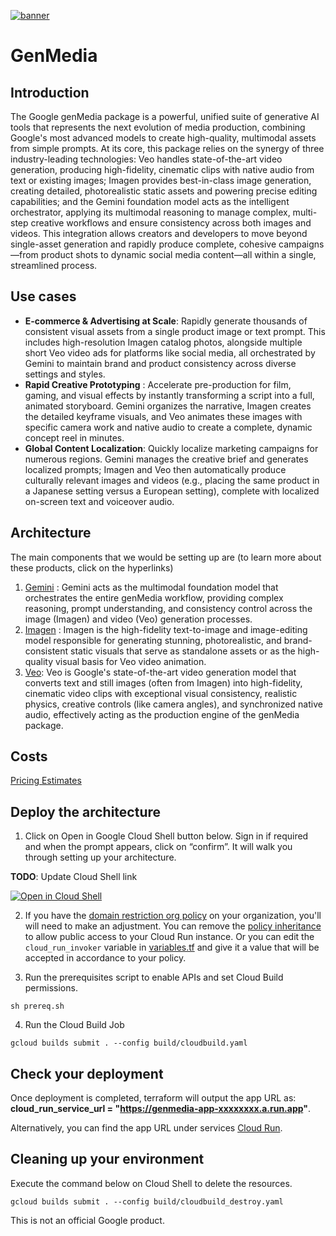 [![banner](../banner.png)](https://cloud.google.com/?utm_source=github&utm_medium=referral&utm_campaign=GCP&utm_content=packages_repository_banner)
# GenMedia

## Introduction
The Google genMedia package is a powerful, unified suite of generative AI tools that represents the next evolution of media production, combining Google's most advanced models to create high-quality, multimodal assets from simple prompts. At its core, this package relies on the synergy of three industry-leading technologies: Veo handles state-of-the-art video generation, producing high-fidelity, cinematic clips with native audio from text or existing images; Imagen provides best-in-class image generation, creating detailed, photorealistic static assets and powering precise editing capabilities; and the Gemini foundation model acts as the intelligent orchestrator, applying its multimodal reasoning to manage complex, multi-step creative workflows and ensure consistency across both images and videos. This integration allows creators and developers to move beyond single-asset generation and rapidly produce complete, cohesive campaigns—from product shots to dynamic social media content—all within a single, streamlined process.

## Use cases

* __E-commerce & Advertising at Scale__: Rapidly generate thousands of consistent visual assets from a single product image or text prompt. This includes high-resolution Imagen catalog photos, alongside multiple short Veo video ads for platforms like social media, all orchestrated by Gemini to maintain brand and product consistency across diverse settings and styles.
* __Rapid Creative Prototyping__ :  Accelerate pre-production for film, gaming, and visual effects by instantly transforming a script into a full, animated storyboard. Gemini organizes the narrative, Imagen creates the detailed keyframe visuals, and Veo animates these images with specific camera work and native audio to create a complete, dynamic concept reel in minutes.
* __Global Content Localization__: Quickly localize marketing campaigns for numerous regions. Gemini manages the creative brief and generates localized prompts; Imagen and Veo then automatically produce culturally relevant images and videos (e.g., placing the same product in a Japanese setting versus a European setting), complete with localized on-screen text and voiceover audio.


## Architecture

The main components that we would be setting up are (to learn more about these products, click on the hyperlinks)

1. [Gemini](https://cloud.google.com/looker) :  Gemini acts as the multimodal foundation model that orchestrates the entire genMedia workflow, providing complex reasoning, prompt understanding, and consistency control across the image (Imagen) and video (Veo) generation processes.
2. [Imagen](https://cloud.google.com/vertex-ai/generative-ai/docs/image/overview) : Imagen is the high-fidelity text-to-image and image-editing model responsible for generating stunning, photorealistic, and brand-consistent static visuals that serve as standalone assets or as the high-quality visual basis for Veo video animation.
3. [Veo](https://cloud.google.com/vertex-ai/generative-ai/docs/model-reference/veo-video-generation): Veo is Google's state-of-the-art video generation model that converts text and still images (often from Imagen) into high-fidelity, cinematic video clips with exceptional visual consistency, realistic physics, creative controls (like camera angles), and synchronized native audio, effectively acting as the production engine of the genMedia package.


## Costs

[Pricing Estimates](https://cloud.google.com/vertex-ai/generative-ai/pricing#modality-based-pricing)


## Deploy the architecture

1. Click on Open in Google Cloud Shell button below. Sign in if required and when the prompt appears, click on “confirm”. It will walk you through setting up your architecture.

**TODO**: Update Cloud Shell link

<a href="https://ssh.cloud.google.com/cloudshell/editor?cloudshell_git_repo=https://github.com/GoogleCloudPlatform/click-to-deploy-solutions&cloudshell_workspace=genmedia&cloudshell_open_in_editor=infra/variables.tf&cloudshell_tutorial=tutorial.md" target="_new">
    <img alt="Open in Cloud Shell" src="https://gstatic.com/cloudssh/images/open-btn.svg">
</a>

2. If you have the [domain restriction org policy](https://cloud.google.com/resource-manager/docs/organization-policy/restricting-domains) on your organization, you'll will need to make an adjustment. You can remove the [policy inheritance](https://cloud.google.com/resource-manager/docs/organization-policy/creating-managing-policies#inheriting_organization_policy) to allow public access to your Cloud Run instance. Or you can edit the `cloud_run_invoker` variable in [variables.tf](https://github.com/GoogleCloudPlatform/click-to-deploy-solutions/blob/main/genmedia/infra/variables.tf) and give it a value that will be accepted in accordance to your policy.

3. Run the prerequisites script to enable APIs and set Cloud Build permissions.
```
sh prereq.sh
```

4. Run the Cloud Build Job
```
gcloud builds submit . --config build/cloudbuild.yaml
```

## Check your deployment
Once deployment is completed, terraform will output the app URL as: **cloud_run_service_url = "https://genmedia-app-xxxxxxxx.a.run.app"**.

Alternatively, you can find the app URL under services [Cloud Run](https://console.cloud.google.com/run).


## Cleaning up your environment
Execute the command below on Cloud Shell to delete the resources.
```
gcloud builds submit . --config build/cloudbuild_destroy.yaml
```

This is not an official Google product.
